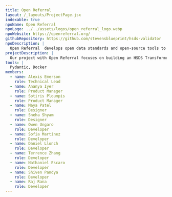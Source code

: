 ```yaml
---
title: Open Referral
layout: /_layouts/ProjectPage.jsx
indexable: true
npoName: Open Referral
npoLogo: ../../assets/logos/open_referral_logo.webp
npoWebsite: https://openreferral.org/
githubRepository: https://github.com/stevensblueprint/hsds-validator
npoDescription: |
  Open Referral  develops open data standards and open-source tools to make information about health, human, and social services easier to share and use. By promoting interoperability through its Human Service Data Specifications (HSDS), Open Referral helps organizations reduce costs, accelerate standardization, and improve access to vital community resources.
projectDescription: |
  Our project with Open Referral focuses on building an HSDS Transformer, a tool that will simplify the process of converting non-standard service directory data into the Human Service Data Specification (HSDS) format. This transformer will allow technical users to script schema mappings and run automated transformations, while also aiming to provide a user-friendly interface so non-technical users can perform the same tasks without coding. By reducing the time and expertise required to standardize data, the tool will help organizations adopt HSDS more easily, enabling them to share interoperable data across systems and partners.
tools: |
  Pydantic, Docker
members:
  - name: Alexis Emerson
    role: Technical Lead
  - name: Ananya Iyer
    role: Product Manager
  - name: Sotiris Ploumpis
    role: Product Manager
  - name: Maya Patel
    role: Designer
  - name: Sneha Shyam
    role: Designer
  - name: Owen Ungaro
    role: Developer
  - name: Sofia Martinez
    role: Developer
  - name: Daniel Llonch
    role: Developer
  - name: Terrence Zhang
    role: Developer
  - name: Nathaniel Escaro
    role: Developer
  - name: Shiven Pandya
    role: Developer
  - name: Raj Rana
    role: Developer
---
```


